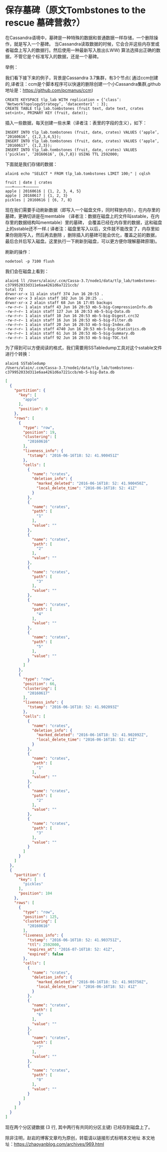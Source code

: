 # 保存墓碑（原文Tombstones to the rescue 墓碑营救?）

在Cassandra语境中，墓碑是一种特殊的数据和普通数据一样存储，一个删除操作，就是写入一个墓碑。
当Cassandra读取数据的时候，它会合并这些内存里或者磁盘上写入的数据行。然后使用一种最新写入胜出(LWW)
算法选择出正确的数据，不管它是个标准写入的数据，还是一个墓碑。

举例：

我们看下接下来的例子，背景是Cassandra 3.7集群，有3个节点(
通过ccm创建的,译者注：ccm是个脚本程序可以快速的删除创建一个小Cassandra集群,github地址是：https://github.com/pcmanus/ccm)

```cql
CREATE KEYSPACE tlp_lab WITH replication = {‘class’: ‘NetworkTopologyStrategy’, ‘datacenter1’ : 3};
CREATE TABLE tlp_lab.tombstones (fruit text, date text, crates set<int>, PRIMARY KEY (fruit, date));
```

插入一些数据，每天创建一些水果（译者注：表里的字段的含义），如下：

```cql
INSERT INTO tlp_lab.tombstones (fruit, date, crates) VALUES (‘apple’, ‘20160616’, {1,2,3,4,5});
INSERT INTO tlp_lab.tombstones (fruit, date, crates) VALUES (‘apple’, ‘20160617’, {1,2,3});
INSERT INTO tlp_lab.tombstones (fruit, date, crates) VALUES (‘pickles’, ‘20160616’, {6,7,8}) USING TTL 2592000;
```

下面就是我们存储的数据：

```cql
alain$ echo "SELECT * FROM tlp_lab.tombstones LIMIT 100;" | cqlsh

fruit | date | crates
———+———-+—————–
apple | 20160616 | {1, 2, 3, 4, 5}
apple | 20160617 | {1, 2, 3}
pickles | 20160616 | {6, 7, 8}
```

现在我们需要手动刷新数据（即写入一个磁盘文件，同时释放内存），在内存里的墓碑，更确切讲是在memtable
（译者注：数据在磁盘上的文件叫sstable，在内存里的数据结构叫memtable）里的墓碑，
会覆盖已经在内存里的数据，这和磁盘上的sstable还不一样.(
译者注：磁盘里写入以后，文件就不能改变了，内存里如果你刚刚写入，然后再去删除
，删除插入的墓碑可能会优化，覆盖之前的数据，最后合并后写入磁盘。这里执行一下刷新到磁盘，可以更方便你理解墓碑原理)。

刷新的操作：

```shell
nodetool -p 7100 flush
```

我们会在磁盘上看到：

```shell
alain$ ll /Users/alain/.ccm/Cassa-3.7/node1/data/tlp_lab/tombstones-c379952033d311e6aa4261d6a7221ccb/
total 72
drwxr-xr-x 11 alain staff 374 Jun 16 20:53 .
drwxr-xr-x 3 alain staff 102 Jun 16 20:25 ..
drwxr-xr-x 2 alain staff 68 Jun 16 17:05 backups
-rw-r–r– 1 alain staff 43 Jun 16 20:53 mb-5-big-CompressionInfo.db
-rw-r–r– 1 alain staff 127 Jun 16 20:53 mb-5-big-Data.db
-rw-r–r– 1 alain staff 10 Jun 16 20:53 mb-5-big-Digest.crc32
-rw-r–r– 1 alain staff 16 Jun 16 20:53 mb-5-big-Filter.db
-rw-r–r– 1 alain staff 20 Jun 16 20:53 mb-5-big-Index.db
-rw-r–r– 1 alain staff 4740 Jun 16 20:53 mb-5-big-Statistics.db
-rw-r–r– 1 alain staff 61 Jun 16 20:53 mb-5-big-Summary.db
-rw-r–r– 1 alain staff 92 Jun 16 20:53 mb-5-big-TOC.txt
```

为了得到可以方便阅读的格式，我们需要用SSTabledump工具对这个sstable文件进行个转换：

```shell
alain$ SSTabledump
/Users/alain/.ccm/Cassa-3.7/node1/data/tlp_lab/tombstones-c379952033d311e6aa4261d6a7221ccb/mb-5-big-Data.db
```

```json
[
  {
    "partition": {
      "key": [
        "apple"
      ],
      "position": 0
    },
    "rows": [
      {
        "type": "row",
        "position": 19,
        "clustering": [
          "20160616"
        ],
        "liveness_info": {
          "tstamp": "2016-06-16T18: 52: 41.900451Z"
        },
        "cells": [
          {
            "name": "crates",
            "deletion_info": {
              "marked_deleted": "2016-06-16T18: 52: 41.900450Z",
              "local_delete_time": "2016-06-16T18: 52: 41Z"
            }
          },
          {
            "name": "crates",
            "path": [
              "1"
            ],
            "value": ""
          },
          {
            "name": "crates",
            "path": [
              "2"
            ],
            "value": ""
          },
          {
            "name": "crates",
            "path": [
              "3"
            ],
            "value": ""
          },
          {
            "name": "crates",
            "path": [
              "4"
            ],
            "value": ""
          },
          {
            "name": "crates",
            "path": [
              "5"
            ],
            "value": ""
          }
        ]
      },
      {
        "type": "row",
        "position": 66,
        "clustering": [
          "20160617"
        ],
        "liveness_info": {
          "tstamp": "2016-06-16T18: 52: 41.902093Z"
        },
        "cells": [
          {
            "name": "crates",
            "deletion_info": {
              "marked_deleted": "2016-06-16T18: 52: 41.902092Z",
              "local_delete_time": "2016-06-16T18: 52: 41Z"
            }
          },
          {
            "name": "crates",
            "path": [
              "1"
            ],
            "value": ""
          },
          {
            "name": "crates",
            "path": [
              "2"
            ],
            "value": ""
          },
          {
            "name": "crates",
            "path": [
              "3"
            ],
            "value": ""
          }
        ]
      }
    ]
  },
  {
    "partition": {
      "key": [
        "pickles"
      ],
      "position": 104
    },
    "rows": [
      {
        "type": "row",
        "position": 125,
        "clustering": [
          "20160616"
        ],
        "liveness_info": {
          "tstamp": "2016-06-16T18: 52: 41.903751Z",
          "ttl": 2592000,
          "expires_at": "2016-07-16T18: 52: 41Z",
          "expired": false
        },
        "cells": [
          {
            "name": "crates",
            "deletion_info": {
              "marked_deleted": "2016-06-16T18: 52: 41.903750Z",
              "local_delete_time": "2016-06-16T18: 52: 41Z"
            }
          },
          {
            "name": "crates",
            "path": [
              "6"
            ],
            "value": ""
          },
          {
            "name": "crates",
            "path": [
              "7"
            ],
            "value": ""
          },
          {
            "name": "crates",
            "path": [
              "8"
            ],
            "value": ""
          }
        ]
      }
    ]
  }
]
```

现在两个分区键数据 (3 行, 其中两行有共同的分区主键) 已经存到磁盘上了。

除非注明，赵岩的博客文章均为原创，转载请以链接形式标明本文地址
本文地址：https://zhaoyanblog.com/archives/969.html